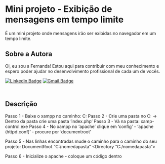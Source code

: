 # Mini projeto - Exibição de mensagens em tempo limite
É um mini projeto onde mensagens irão ser exibidas no navegador em um tempo limite.

## Sobre a Autora
Oi, eu sou a Fernanda! Estou aqui para contribuir com meu conhecimento e espero poder ajudar no desenvolvimento profissional de cada um de vocês.

[![Linkedin Badge](https://img.shields.io/badge/-Fernanda_Maki_Hirose-blue?style=flat-square&logo=Linkedin&logoColor=white&link=https://www.linkedin.com/in/fernanda-maki-hirose-801117208/)](https://www.linkedin.com/in/fernanda-maki-hirose-801117208/)  [![Gmail Badge](https://img.shields.io/badge/-femahi2020@gmail.com-c14438?style=flat-square&logo=Gmail&logoColor=white&link=mailto:femahi2020@gmail.com)](mailto:femahi2020@gmail.com)


## <br />Descrição
Passo 1 - Baixe o xampp no caminho: C:
Passo 2 - Crie uma pasta no C: -> Dentro da pasta crie uma pasta ‘index.php’
Passo 3 - Vá na pasta: xamp-control.exe
Passo 4 - No xampp no ‘apache’ clique em ‘config’ - ‘apache (httpd.conf)’ - procure por ‘documentroot’

Passo 5 - Nas linhas encontradas mude o caminho para o caminho do seu projeto:
DocumentRoot “C:/nomedapasta”
<Directory “C:/nomedapasta”>

Passo 6 - Inicialize o apache - coloque um código dentro


